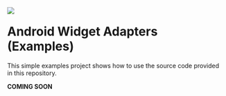 <a href="http://www.android.com/">
<img align="left" src="http://github.wolf-itechnologies.com/images/wit/android/global/icons/wit_ic_android_examples_100.png" />
</a>

Android Widget Adapters (Examples)
===============

This simple examples project shows how to use the source code provided in this repository.

**COMING SOON**